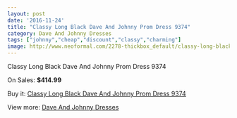 ```yaml
---
layout: post
date: '2016-11-24'
title: "Classy Long Black Dave And Johnny Prom Dress 9374"
category: Dave And Johnny Dresses
tags: ["johnny","cheap","discount","classy","charming"]
image: http://www.neoformal.com/2278-thickbox_default/classy-long-black-dave-and-johnny-prom-dress-9374.jpg
---
```

Classy Long Black Dave And Johnny Prom Dress 9374

On Sales: **$414.99**
<a href="https://www.neoformal.com/en/dave-and-johnny-dresses/849-classy-long-black-dave-and-johnny-prom-dress-9374.html"><amp-img layout="responsive" width="600" height="600" src="//www.neoformal.com/2278-thickbox_default/classy-long-black-dave-and-johnny-prom-dress-9374.jpg" alt="Classy Long Black Dave And Johnny Prom Dress 9374 0" /></a>
<a href="https://www.neoformal.com/en/dave-and-johnny-dresses/849-classy-long-black-dave-and-johnny-prom-dress-9374.html"><amp-img layout="responsive" width="600" height="600" src="//www.neoformal.com/2279-thickbox_default/classy-long-black-dave-and-johnny-prom-dress-9374.jpg" alt="Classy Long Black Dave And Johnny Prom Dress 9374 1" /></a>

Buy it: [Classy Long Black Dave And Johnny Prom Dress 9374](https://www.neoformal.com/en/dave-and-johnny-dresses/849-classy-long-black-dave-and-johnny-prom-dress-9374.html "Classy Long Black Dave And Johnny Prom Dress 9374")

View more: [Dave And Johnny Dresses](https://www.neoformal.com/en/9-dave-and-johnny-dresses "Dave And Johnny Dresses")